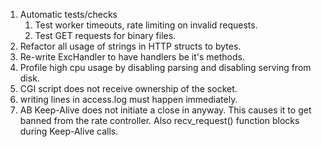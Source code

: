 1. Automatic tests/checks
    1. Test worker timeouts, rate limiting on invalid requests.
    2. Test GET requests for binary files.
5. Refactor all usage of strings in HTTP structs to bytes.
7. Re-write ExcHandler to have handlers be it's methods.
9. Profile high cpu usage by disabling parsing and disabling serving from disk.
10. CGI script does not receive ownership of the socket.
11. writing lines in access.log must happen immediately.
12. AB Keep-Alive does not initiate a close in anyway. This 
causes it to get banned from the rate controller. Also 
recv_request() function blocks during Keep-Alive calls.
